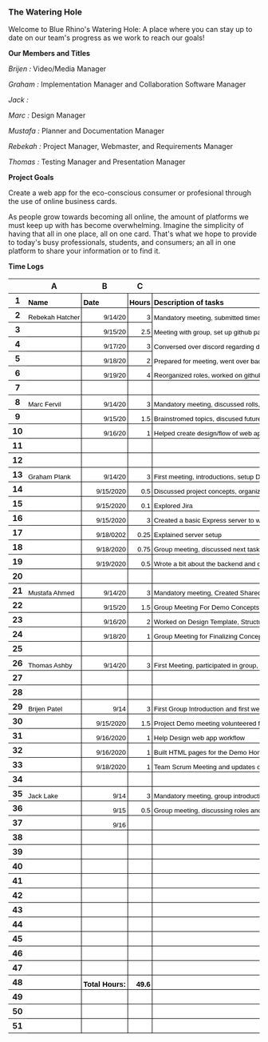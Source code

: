 ### The Watering Hole

Welcome to Blue Rhino's Watering Hole: A place where you can stay up to date on our team's progress as we work to reach our goals!

**Our Members and Titles**

  _Brijen :_ Video/Media Manager
  
  _Graham :_ Implementation Manager and Collaboration Software Manager
  
  _Jack :_
  
  _Marc :_ Design Manager
  
  _Mustafa :_ Planner and Documentation Manager
  
  _Rebekah :_ Project Manager, Webmaster, and Requirements Manager
  
  _Thomas :_ Testing Manager and Presentation Manager
  
**Project Goals**

Create a web app for the eco-conscious consumer or profesional through the use of online business cards. 

As people grow towards becoming all online, the amount of platforms we must keep up with has become overwhelming. Imagine the simplicity of having that all in one place, all on one card. That's what we hope to provide to today's busy professionals, students, and consumers; an all in one platform to share your information or to find it.  

**Time Logs**

<meta http-equiv="Content-Type" content="text/html; charset=utf-8"><link type="text/css" rel="stylesheet" href="resources/sheet.css" >
<style type="text/css">.ritz .waffle a { color: inherit; }.ritz .waffle .s0{border-bottom:1px SOLID #000000;border-right:1px SOLID #000000;background-color:#ffffff;text-align:left;font-weight:bold;color:#000000;font-family:'Arial';font-size:11pt;vertical-align:bottom;white-space:nowrap;direction:ltr;padding:2px 3px 2px 3px;}.ritz .waffle .s1{border-bottom:1px SOLID #000000;border-right:1px SOLID #000000;background-color:#ffffff;text-align:left;color:#000000;font-family:'Arial';font-size:10pt;vertical-align:bottom;white-space:nowrap;direction:ltr;padding:2px 3px 2px 3px;}.ritz .waffle .s6{border-bottom:1px SOLID #000000;border-right:1px SOLID #000000;background-color:#ffffff;text-align:right;font-weight:bold;color:#000000;font-family:'Arial';font-size:11pt;vertical-align:bottom;white-space:nowrap;direction:ltr;padding:2px 3px 2px 3px;}.ritz .waffle .s5{border-right: none;border-bottom:1px SOLID #000000;background-color:#ffffff;text-align:left;color:#000000;font-family:'Arial';font-size:10pt;vertical-align:bottom;white-space:nowrap;direction:ltr;padding:2px 3px 2px 3px;}.ritz .waffle .s2{border-bottom:1px SOLID #000000;border-right:1px SOLID #000000;background-color:#ffffff;text-align:right;color:#000000;font-family:'Arial';font-size:10pt;vertical-align:bottom;white-space:nowrap;direction:ltr;padding:2px 3px 2px 3px;}.ritz .waffle .s3{border-right: none;background-color:#ffffff;text-align:left;color:#000000;font-family:'Arial';font-size:10pt;vertical-align:bottom;white-space:nowrap;direction:ltr;padding:2px 3px 2px 3px;}.ritz .waffle .s4{background-color:#ffffff;text-align:left;color:#000000;font-family:'Arial';font-size:10pt;vertical-align:bottom;white-space:nowrap;direction:ltr;padding:2px 3px 2px 3px;}</style><div class="ritz grid-container" dir="ltr"><table class="waffle" cellspacing="0" cellpadding="0"><thead><tr><th class="row-header freezebar-origin-ltr"></th><th id="0C0" style="width:134px" class="column-headers-background">A</th><th id="0C1" style="width:126px" class="column-headers-background">B</th><th id="0C2" style="width:168px" class="column-headers-background">C</th><th id="0C3" style="width:680px" class="column-headers-background">D</th></tr></thead><tbody><tr style='height:20px;'><th id="0R0" style="height: 20px;" class="row-headers-background"><div class="row-header-wrapper" style="line-height: 20px;">1</div></th><td class="s0" dir="ltr">Name</td><td class="s0" dir="ltr">Date</td><td class="s0" dir="ltr">Hours</td><td class="s0" dir="ltr">Description of tasks</td></tr><tr style='height:20px;'><th id="0R1" style="height: 20px;" class="row-headers-background"><div class="row-header-wrapper" style="line-height: 20px;">2</div></th><td class="s1" dir="ltr">Rebekah Hatcher</td><td class="s2" dir="ltr">9/14/20</td><td class="s2" dir="ltr">3</td><td class="s3 softmerge" dir="ltr"><div class="softmerge-inner" style="width: 778px; left: -1px;">Mandatory meeting, submitted timesheet, submitted tasks/roles, set up Jira, and helped arrange items on discord</div></td></tr><tr style='height:20px;'><th id="0R2" style="height: 20px;" class="row-headers-background"><div class="row-header-wrapper" style="line-height: 20px;">3</div></th><td class="s1"></td><td class="s2" dir="ltr">9/15/20</td><td class="s2" dir="ltr">2.5</td><td class="s4" dir="ltr">Meeting with group, set up github pages website, and set up tasks on Jira</td></tr><tr style='height:20px;'><th id="0R3" style="height: 20px;" class="row-headers-background"><div class="row-header-wrapper" style="line-height: 20px;">4</div></th><td class="s1"></td><td class="s2" dir="ltr">9/17/20</td><td class="s2" dir="ltr">3</td><td class="s3 softmerge" dir="ltr"><div class="softmerge-inner" style="width: 778px; left: -1px;">Conversed over discord regarding due dates and upcoming meetings, finished github pages, uploaded video</div></td></tr><tr style='height:20px;'><th id="0R4" style="height: 20px;" class="row-headers-background"><div class="row-header-wrapper" style="line-height: 20px;">5</div></th><td class="s1"></td><td class="s2" dir="ltr">9/18/20</td><td class="s2" dir="ltr">2</td><td class="s4" dir="ltr">Prepared for meeting, went over back end with Graham, group meeting to discuss how far along we are</td></tr><tr style='height:20px;'><th id="0R5" style="height: 20px;" class="row-headers-background"><div class="row-header-wrapper" style="line-height: 20px;">6</div></th><td class="s1"></td><td class="s2" dir="ltr">9/19/20</td><td class="s2" dir="ltr">4</td><td class="s5 softmerge" dir="ltr"><div class="softmerge-inner" style="width: 878px; left: -1px;">Reorganized roles, worked on github pages, meeting with Mustafa to go over video plans, organized docs, emailed professor</div></td></tr><tr style='height:20px;'><th id="0R6" style="height: 20px;" class="row-headers-background"><div class="row-header-wrapper" style="line-height: 20px;">7</div></th><td class="s1"></td><td class="s1"></td><td class="s1"></td><td class="s1" dir="ltr"></td></tr><tr style='height:20px;'><th id="0R7" style="height: 20px;" class="row-headers-background"><div class="row-header-wrapper" style="line-height: 20px;">8</div></th><td class="s1" dir="ltr">Marc Fervil</td><td class="s2" dir="ltr">9/14/20</td><td class="s2" dir="ltr">3</td><td class="s1" dir="ltr">Mandatory meeting, discussed rolls, discussed organization</td></tr><tr style='height:20px;'><th id="0R8" style="height: 20px;" class="row-headers-background"><div class="row-header-wrapper" style="line-height: 20px;">9</div></th><td class="s1" dir="ltr"></td><td class="s2" dir="ltr">9/15/20</td><td class="s2" dir="ltr">1.5</td><td class="s1" dir="ltr">Brainstromed topics, discused future plans and goals </td></tr><tr style='height:20px;'><th id="0R9" style="height: 20px;" class="row-headers-background"><div class="row-header-wrapper" style="line-height: 20px;">10</div></th><td class="s1"></td><td class="s2" dir="ltr">9/16/20</td><td class="s2" dir="ltr">1</td><td class="s1" dir="ltr">Helped create design/flow of web app </td></tr><tr style='height:20px;'><th id="0R10" style="height: 20px;" class="row-headers-background"><div class="row-header-wrapper" style="line-height: 20px;">11</div></th><td class="s1"></td><td class="s1" dir="ltr"></td><td class="s1" dir="ltr"></td><td class="s1" dir="ltr"></td></tr><tr style='height:20px;'><th id="0R11" style="height: 20px;" class="row-headers-background"><div class="row-header-wrapper" style="line-height: 20px;">12</div></th><td class="s1" dir="ltr"></td><td class="s1" dir="ltr"></td><td class="s1" dir="ltr"></td><td class="s1" dir="ltr"></td></tr><tr style='height:20px;'><th id="0R12" style="height: 20px;" class="row-headers-background"><div class="row-header-wrapper" style="line-height: 20px;">13</div></th><td class="s1" dir="ltr">Graham Plank</td><td class="s2" dir="ltr">9/14/20</td><td class="s2" dir="ltr">3</td><td class="s1" dir="ltr">First meeting, introductions, setup Discord and divided group tasks</td></tr><tr style='height:20px;'><th id="0R13" style="height: 20px;" class="row-headers-background"><div class="row-header-wrapper" style="line-height: 20px;">14</div></th><td class="s1"></td><td class="s2" dir="ltr">9/15/2020</td><td class="s2" dir="ltr">0.5</td><td class="s1" dir="ltr">Discussed project concepts, organized tasks for the rest of the week</td></tr><tr style='height:20px;'><th id="0R14" style="height: 20px;" class="row-headers-background"><div class="row-header-wrapper" style="line-height: 20px;">15</div></th><td class="s1"></td><td class="s2" dir="ltr">9/15/2020</td><td class="s2" dir="ltr">0.1</td><td class="s1" dir="ltr">Explored Jira</td></tr><tr style='height:20px;'><th id="0R15" style="height: 20px;" class="row-headers-background"><div class="row-header-wrapper" style="line-height: 20px;">16</div></th><td class="s1"></td><td class="s2" dir="ltr">9/15/2020</td><td class="s2" dir="ltr">3</td><td class="s5 softmerge" dir="ltr"><div class="softmerge-inner" style="width: 878px; left: -1px;">Created a basic Express server to work off of, setup reverse proxies using NGINX, setup GitHub to autodeploy master and test branches</div></td></tr><tr style='height:20px;'><th id="0R16" style="height: 20px;" class="row-headers-background"><div class="row-header-wrapper" style="line-height: 20px;">17</div></th><td class="s1"></td><td class="s2" dir="ltr">9/18/0202</td><td class="s2" dir="ltr">0.25</td><td class="s1" dir="ltr">Explained server setup</td></tr><tr style='height:20px;'><th id="0R17" style="height: 20px;" class="row-headers-background"><div class="row-header-wrapper" style="line-height: 20px;">18</div></th><td class="s1"></td><td class="s2" dir="ltr">9/18/2020</td><td class="s2" dir="ltr">0.75</td><td class="s1" dir="ltr">Group meeting, discussed next tasks for getting demo running, went over concept checklist</td></tr><tr style='height:20px;'><th id="0R18" style="height: 20px;" class="row-headers-background"><div class="row-header-wrapper" style="line-height: 20px;">19</div></th><td class="s1"></td><td class="s2" dir="ltr">9/19/2020</td><td class="s2" dir="ltr">0.5</td><td class="s5 softmerge" dir="ltr"><div class="softmerge-inner" style="width: 778px; left: -1px;">Wrote a bit about the backend and our technology stack. Started researching protected branches for GitHub</div></td></tr><tr style='height:20px;'><th id="0R19" style="height: 20px;" class="row-headers-background"><div class="row-header-wrapper" style="line-height: 20px;">20</div></th><td class="s1"></td><td class="s1"></td><td class="s1"></td><td class="s1"></td></tr><tr style='height:20px;'><th id="0R20" style="height: 20px;" class="row-headers-background"><div class="row-header-wrapper" style="line-height: 20px;">21</div></th><td class="s1" dir="ltr">Mustafa Ahmed</td><td class="s2" dir="ltr">9/14/20</td><td class="s2" dir="ltr">3</td><td class="s5 softmerge" dir="ltr"><div class="softmerge-inner" style="width: 778px; left: -1px;">Mandatory meeting, Created Shared Google Drive Folder, Setup Zoom Meeting, Helped arrange items on discord</div></td></tr><tr style='height:20px;'><th id="0R21" style="height: 20px;" class="row-headers-background"><div class="row-header-wrapper" style="line-height: 20px;">22</div></th><td class="s1" dir="ltr"></td><td class="s2" dir="ltr">9/15/20</td><td class="s2" dir="ltr">1.5</td><td class="s1" dir="ltr">Group Meeting For Demo Concepts, Organizing Links, Creating Account for Backups</td></tr><tr style='height:20px;'><th id="0R22" style="height: 20px;" class="row-headers-background"><div class="row-header-wrapper" style="line-height: 20px;">23</div></th><td class="s1" dir="ltr"></td><td class="s2" dir="ltr">9/16/20</td><td class="s2" dir="ltr">2</td><td class="s1" dir="ltr">Worked on Design Template, Structure for Business Cards, Reasoning For Company</td></tr><tr style='height:20px;'><th id="0R23" style="height: 20px;" class="row-headers-background"><div class="row-header-wrapper" style="line-height: 20px;">24</div></th><td class="s1" dir="ltr"></td><td class="s2" dir="ltr">9/18/20</td><td class="s2" dir="ltr">1</td><td class="s1" dir="ltr">Group Meeting for Finalizing Concept Demo Plan and Presentation Requirments</td></tr><tr style='height:20px;'><th id="0R24" style="height: 20px;" class="row-headers-background"><div class="row-header-wrapper" style="line-height: 20px;">25</div></th><td class="s1"></td><td class="s1"></td><td class="s1"></td><td class="s1"></td></tr><tr style='height:20px;'><th id="0R25" style="height: 20px;" class="row-headers-background"><div class="row-header-wrapper" style="line-height: 20px;">26</div></th><td class="s1" dir="ltr">Thomas Ashby</td><td class="s2" dir="ltr">9/14/20</td><td class="s2" dir="ltr">3</td><td class="s1" dir="ltr">First Meeting, participated in group, volunteered for responsibilities, discussed short-term goals </td></tr><tr style='height:20px;'><th id="0R26" style="height: 20px;" class="row-headers-background"><div class="row-header-wrapper" style="line-height: 20px;">27</div></th><td class="s1" dir="ltr"></td><td class="s1" dir="ltr"></td><td class="s1" dir="ltr"></td><td class="s1" dir="ltr"></td></tr><tr style='height:20px;'><th id="0R27" style="height: 20px;" class="row-headers-background"><div class="row-header-wrapper" style="line-height: 20px;">28</div></th><td class="s1"></td><td class="s1"></td><td class="s1"></td><td class="s1"></td></tr><tr style='height:20px;'><th id="0R28" style="height: 20px;" class="row-headers-background"><div class="row-header-wrapper" style="line-height: 20px;">29</div></th><td class="s1" dir="ltr">Brijen Patel</td><td class="s2" dir="ltr">9/14</td><td class="s2" dir="ltr">3</td><td class="s1" dir="ltr">First Group Introduction and first week goals and tasks</td></tr><tr style='height:20px;'><th id="0R29" style="height: 20px;" class="row-headers-background"><div class="row-header-wrapper" style="line-height: 20px;">30</div></th><td class="s1" dir="ltr"></td><td class="s2" dir="ltr">9/15/2020</td><td class="s2" dir="ltr">1.5</td><td class="s1" dir="ltr">Project Demo meeting volunteered for tasks at hand , discussed time constraints and video planning</td></tr><tr style='height:20px;'><th id="0R30" style="height: 20px;" class="row-headers-background"><div class="row-header-wrapper" style="line-height: 20px;">31</div></th><td class="s1"></td><td class="s2" dir="ltr">9/16/2020</td><td class="s2" dir="ltr">1</td><td class="s1" dir="ltr">Help Design web app workflow</td></tr><tr style='height:20px;'><th id="0R31" style="height: 20px;" class="row-headers-background"><div class="row-header-wrapper" style="line-height: 20px;">32</div></th><td class="s1"></td><td class="s2" dir="ltr">9/16/2020</td><td class="s2" dir="ltr">1</td><td class="s1" dir="ltr">Built HTML pages for the Demo Homepage and Registration</td></tr><tr style='height:20px;'><th id="0R32" style="height: 20px;" class="row-headers-background"><div class="row-header-wrapper" style="line-height: 20px;">33</div></th><td class="s1"></td><td class="s2" dir="ltr">9/18/2020</td><td class="s2" dir="ltr">1</td><td class="s1" dir="ltr">Team Scrum Meeting and updates on video requirements</td></tr><tr style='height:20px;'><th id="0R33" style="height: 20px;" class="row-headers-background"><div class="row-header-wrapper" style="line-height: 20px;">34</div></th><td class="s1"></td><td class="s1"></td><td class="s1"></td><td class="s1"></td></tr><tr style='height:20px;'><th id="0R34" style="height: 20px;" class="row-headers-background"><div class="row-header-wrapper" style="line-height: 20px;">35</div></th><td class="s1" dir="ltr">Jack Lake</td><td class="s2" dir="ltr">9/14</td><td class="s2" dir="ltr">3</td><td class="s1" dir="ltr">Mandatory meeting, group introduction.</td></tr><tr style='height:20px;'><th id="0R35" style="height: 20px;" class="row-headers-background"><div class="row-header-wrapper" style="line-height: 20px;">36</div></th><td class="s1" dir="ltr"></td><td class="s2" dir="ltr">9/15</td><td class="s2" dir="ltr">0.5</td><td class="s1" dir="ltr">Group meeting, discussing roles and what direction to take. </td></tr><tr style='height:20px;'><th id="0R36" style="height: 20px;" class="row-headers-background"><div class="row-header-wrapper" style="line-height: 20px;">37</div></th><td class="s1"></td><td class="s2" dir="ltr">9/16</td><td class="s1"></td><td class="s1"></td></tr><tr style='height:20px;'><th id="0R37" style="height: 20px;" class="row-headers-background"><div class="row-header-wrapper" style="line-height: 20px;">38</div></th><td class="s1" dir="ltr"></td><td class="s1"></td><td class="s1"></td><td class="s1"></td></tr><tr style='height:20px;'><th id="0R38" style="height: 20px;" class="row-headers-background"><div class="row-header-wrapper" style="line-height: 20px;">39</div></th><td class="s1"></td><td class="s1"></td><td class="s1"></td><td class="s1"></td></tr><tr style='height:20px;'><th id="0R39" style="height: 20px;" class="row-headers-background"><div class="row-header-wrapper" style="line-height: 20px;">40</div></th><td class="s1"></td><td class="s1"></td><td class="s1"></td><td class="s1"></td></tr><tr style='height:20px;'><th id="0R40" style="height: 20px;" class="row-headers-background"><div class="row-header-wrapper" style="line-height: 20px;">41</div></th><td class="s1"></td><td class="s1"></td><td class="s1"></td><td class="s1"></td></tr><tr style='height:20px;'><th id="0R41" style="height: 20px;" class="row-headers-background"><div class="row-header-wrapper" style="line-height: 20px;">42</div></th><td class="s1"></td><td class="s1"></td><td class="s1"></td><td class="s1"></td></tr><tr style='height:20px;'><th id="0R42" style="height: 20px;" class="row-headers-background"><div class="row-header-wrapper" style="line-height: 20px;">43</div></th><td class="s1"></td><td class="s1"></td><td class="s1"></td><td class="s1"></td></tr><tr style='height:20px;'><th id="0R43" style="height: 20px;" class="row-headers-background"><div class="row-header-wrapper" style="line-height: 20px;">44</div></th><td class="s1"></td><td class="s1"></td><td class="s1"></td><td class="s1"></td></tr><tr style='height:20px;'><th id="0R44" style="height: 20px;" class="row-headers-background"><div class="row-header-wrapper" style="line-height: 20px;">45</div></th><td class="s1"></td><td class="s1"></td><td class="s1"></td><td class="s1"></td></tr><tr style='height:20px;'><th id="0R45" style="height: 20px;" class="row-headers-background"><div class="row-header-wrapper" style="line-height: 20px;">46</div></th><td class="s1"></td><td class="s1"></td><td class="s1"></td><td class="s1"></td></tr><tr style='height:20px;'><th id="0R46" style="height: 20px;" class="row-headers-background"><div class="row-header-wrapper" style="line-height: 20px;">47</div></th><td class="s1"></td><td class="s1"></td><td class="s1"></td><td class="s1"></td></tr><tr style='height:20px;'><th id="0R47" style="height: 20px;" class="row-headers-background"><div class="row-header-wrapper" style="line-height: 20px;">48</div></th><td class="s1" dir="ltr"></td><td class="s0" dir="ltr">Total Hours:</td><td class="s6">49.6</td><td class="s1"></td></tr><tr style='height:20px;'><th id="0R48" style="height: 20px;" class="row-headers-background"><div class="row-header-wrapper" style="line-height: 20px;">49</div></th><td class="s1"></td><td class="s1"></td><td class="s1"></td><td class="s1"></td></tr><tr style='height:20px;'><th id="0R49" style="height: 20px;" class="row-headers-background"><div class="row-header-wrapper" style="line-height: 20px;">50</div></th><td class="s1"></td><td class="s1"></td><td class="s1"></td><td class="s1"></td></tr><tr style='height:20px;'><th id="0R50" style="height: 20px;" class="row-headers-background"><div class="row-header-wrapper" style="line-height: 20px;">51</div></th><td class="s1"></td><td class="s1"></td><td class="s1"></td><td class="s1"></td></tr></tbody></table></div>
<script type='text/javascript' nonce="2WyNIX57mb6DTpsIU2rHlQ">
function posObj(sheet, id, row, col, x, y) {
  var rtl = false;
  var sheetElement = document.getElementById(sheet);
  if (!sheetElement) {
    sheetElement = document.getElementById(sheet + '-grid-container');
  }
  if (sheetElement) {
    rtl = sheetElement.getAttribute('dir') == 'rtl';
  }
  var r = document.getElementById(sheet+'R'+row);
  var c = document.getElementById(sheet+'C'+col);
  if (r && c) {
    var objElement = document.getElementById(id);
    var s = objElement.style;
    var t = y;
    while (r && r != sheetElement) {
      t += r.offsetTop;
      r = r.offsetParent;
    }
    var offsetX = x;
    while (c && c != sheetElement) {
      offsetX += c.offsetLeft;
      c = c.offsetParent;
    }
    if (rtl) {
      offsetX -= objElement.offsetWidth;
    }
    s.left = offsetX + 'px';
    s.top = t + 'px';
    s.display = 'block';
    s.border = '1px solid #000000';
  }
};
function posObjs() {
};
posObjs();</script>
